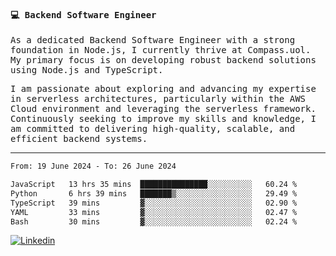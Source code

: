
<samp>
  
#### 💻 Backend Software Engineer

As a dedicated Backend Software Engineer with a strong foundation in Node.js, I currently thrive at Compass.uol. My primary focus is on developing robust backend solutions using Node.js and TypeScript.

I am passionate about exploring and advancing my expertise in serverless architectures, particularly within the AWS Cloud environment and leveraging the serverless framework. Continuously seeking to improve my skills and knowledge, I am committed to delivering high-quality, scalable, and efficient backend systems.

---

<!--START_SECTION:waka-->

```txt
From: 19 June 2024 - To: 26 June 2024

JavaScript   13 hrs 35 mins  ███████████████░░░░░░░░░░   60.24 %
Python       6 hrs 39 mins   ███████▒░░░░░░░░░░░░░░░░░   29.49 %
TypeScript   39 mins         ▓░░░░░░░░░░░░░░░░░░░░░░░░   02.90 %
YAML         33 mins         ▓░░░░░░░░░░░░░░░░░░░░░░░░   02.47 %
Bash         30 mins         ▓░░░░░░░░░░░░░░░░░░░░░░░░   02.24 %
```

<!--END_SECTION:waka-->
  
</samp>

[![Linkedin](https://img.shields.io/badge/-Mateus%20Garcia-c080ff?style=flat-square&logo=Linkedin&logoColor=white&link=https://www.linkedin.com/in/mpgxc)](https://www.linkedin.com/in/mateusogarcia) 

